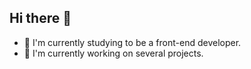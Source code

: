 ## Hi there 👋

- 🌱 I'm currently studying to be a front-end developer.
- 🔭 I'm currently working on several projects.

<!--
**edrivvoll/edrivvoll** is a ✨ _special_ ✨ repository because its `README.md` (this file) appears on your GitHub profile.

Here are some ideas to get you started:

- 🔭 I'm currently working on several projects.
- 🌱 I'm currently studying to be a front-end developer.
- 👯 I’m looking to collaborate on ...
- 🤔 I’m looking for help with ...
- 💬 Ask me about ...
- 📫 How to reach me: ...
- 😄 Pronouns: ...
- ⚡ Fun fact: ...
-->
